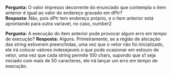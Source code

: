 <b>Pergunta:</b> O valor impresso decorrente do enunciado que contempla o item anterior é igual ao valor do endereço gravado em dPtr?<br>
<b>Resposta:</b> Não, pois dPtr tem endereço próprio, e o item anterior está aprontando para outra variavel, no caso, number2

<b>Pergunta:</b> A execução do item anterior pode provocar algum erro em tempo de execução?
<b>Resposta:</b> Alguns. Primeiramente, se a região de alocação das string estiverem preenchidas, uma vez que o vetor não foi inicializado, ele irá colocar valores indesejaveis o que pode ocasionar em estouro de vetor, uma vez que cada string permite 100 chars, supondo que s1 seja iniciado com mais de 50 caracteres, ele irá lançar um erro em tempo de execução.
